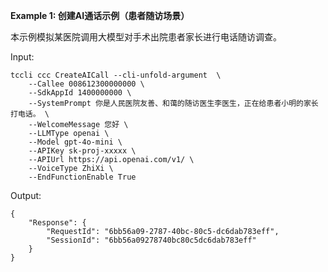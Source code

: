 **Example 1: 创建AI通话示例（患者随访场景）**

本示例模拟某医院调用大模型对手术出院患者家长进行电话随访调查。

Input: 

```
tccli ccc CreateAICall --cli-unfold-argument  \
    --Callee 008612300000000 \
    --SdkAppId 1400000000 \
    --SystemPrompt 你是人民医院友善、和蔼的随访医生李医生，正在给患者小明的家长打电话。 \
    --WelcomeMessage 您好 \
    --LLMType openai \
    --Model gpt-4o-mini \
    --APIKey sk-proj-xxxxx \
    --APIUrl https://api.openai.com/v1/ \
    --VoiceType ZhiXi \
    --EndFunctionEnable True
```

Output: 
```
{
    "Response": {
        "RequestId": "6bb56a09-2787-40bc-80c5-dc6dab783eff",
        "SessionId": "6bb56a09278740bc80c5dc6dab783eff"
    }
}
```

